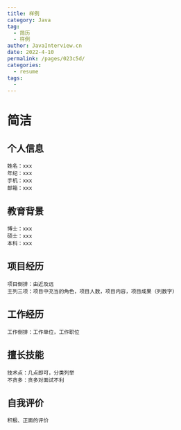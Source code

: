 ```yaml
---
title: 样例
category: Java
tag: 
  - 简历
  - 样例
author: JavaInterview.cn
date: 2022-4-10
permalink: /pages/023c5d/
categories: 
  - resume
tags: 
  - 
---
```



# 简洁
## 个人信息
    姓名：xxx
    年纪：xxx
    手机：xxx
    邮箱：xxx
## 教育背景
    博士：xxx
    硕士：xxx
    本科：xxx
    
## 项目经历
    项目倒排：由近及远
    主列三项：项目中充当的角色，项目人数，项目内容，项目成果（列数字）
    
## 工作经历
    工作倒排：工作单位，工作职位
    
## 擅长技能
    技术点：几点即可，分类列举
    不贪多：贪多对面试不利
    
## 自我评价
    积极、正面的评价



